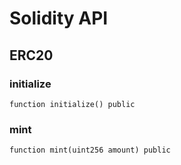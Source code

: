 # Solidity API

## ERC20

### initialize

```solidity
function initialize() public
```

### mint

```solidity
function mint(uint256 amount) public
```

